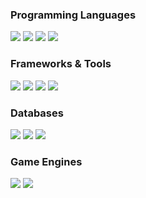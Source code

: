 <h3>Programming Languages</h3>
<p>
  <img src="https://img.shields.io/badge/C/C++-00599D?style=for-the-badge&logo=cplusplus&logoColor=white" />
  <img src="https://img.shields.io/badge/C%23-813084?style=for-the-badge&logo=csharp&logoColor=white" />
  <img src="https://img.shields.io/badge/XAML-0C54C2?style=for-the-badge&logo=xaml&logoColor=white" />
  <img src="https://img.shields.io/badge/JavaScript-EAD41C?style=for-the-badge&logo=javascript&logoColor=black" />
</p>

<h3>Frameworks & Tools</h3>
<p>
  <img src="https://img.shields.io/badge/.Net-813084?style=for-the-badge&logo=dotnet&logoColor=white" />
  <img src="https://img.shields.io/badge/Node.js-7EB903?style=for-the-badge&logo=node.js&logoColor=white" />
  <img src="https://img.shields.io/badge/WPF-0C54C2?style=for-the-badge&logo=windows&logoColor=white" />
  <img src="https://img.shields.io/badge/Win%20Form-0C54C2?style=for-the-badge&logo=windows&logoColor=white" />
</p>

<h3>Databases</h3>
<p>
  <img src="https://img.shields.io/badge/MySQL-417399?style=for-the-badge&logo=mysql&logoColor=white" />
  <img src="https://img.shields.io/badge/MSSQL-FFB200?style=for-the-badge&logo=microsoft-sql-server&logoColor=black" />
  <img src="https://img.shields.io/badge/MongoDB-4CA448?style=for-the-badge&logo=mongodb&logoColor=white" />
</p>

<h3>Game Engines</h3>
<p>
  <img src="https://img.shields.io/badge/Unreal%20Engine-373737?style=for-the-badge&logo=unrealengine&logoColor=white" />
  <img src="https://img.shields.io/badge/Unity-DCDCDC?style=for-the-badge&logo=unity&logoColor=black" />
</p>
